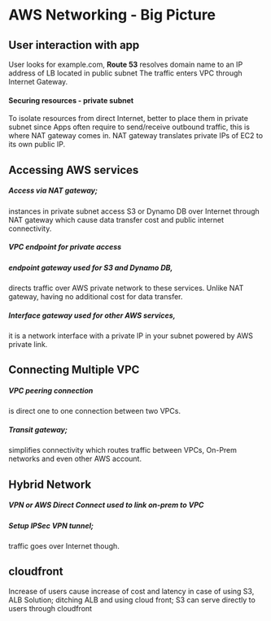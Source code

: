 # AWS Networking - Big Picture

## User interaction with app
User looks for example.com, 
**Route 53** resolves domain name to an IP address of LB located in public subnet
The traffic enters VPC through Internet Gateway.

#### Securing resources - private subnet 
To isolate resources from direct Internet, better to place them in private subnet
since Apps often require to send/receive outbound traffic, this is where NAT gateway
comes in. NAT gateway translates private IPs of EC2 to its own public IP.

## Accessing AWS services

#####  Access via NAT gateway; 
instances in private subnet access S3 or Dynamo DB over Internet through NAT gateway
which cause data transfer cost and public internet connectivity.

#####  VPC endpoint for private access

#####  endpoint gateway used for S3 and Dynamo DB, 
directs traffic over AWS private network to
these services. Unlike NAT gateway, having no additional cost for data transfer.

##### Interface gateway used for other AWS services, 
it is a network interface with a private IP in your subnet powered by AWS private link.

## Connecting Multiple VPC

#####  VPC peering connection
is direct one to one connection between two VPCs.


##### Transit gateway; 
simplifies connectivity which routes traffic between VPCs,
On-Prem networks and even other AWS account.

## Hybrid Network

##### VPN or AWS Direct Connect used to link on-prem to VPC

##### Setup IPSec VPN tunnel;
traffic goes over Internet though.

## cloudfront 
Increase of users cause increase of cost and latency in case of using S3, ALB
Solution; ditching ALB and using cloud front; 
S3 can serve directly to users through cloudfront 
